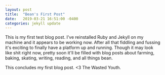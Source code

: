 ```yaml
---
layout: post
title:  "Bean's First Post"
date:   2019-03-21 16:51:00 -0400
categories: jekyll update
---
```


This is my first test blog post. I've reinstalled Ruby and Jekyll
on my machine and it appears to be working now. After all that
fiddling and fussing it's exciting to finally have a platform
up and running. Though it may look like shit right  now, pretty soon
it'll be filled with blog posts about farming, baking, skating,
writing, reading, and all things bean.

This concludes my first blog post. <3 The Wasted Youth.
